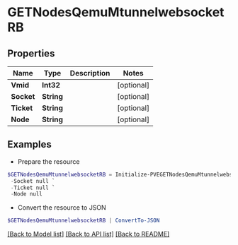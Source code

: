 # GETNodesQemuMtunnelwebsocketRB
## Properties

Name | Type | Description | Notes
------------ | ------------- | ------------- | -------------
**Vmid** | **Int32** |  | [optional] 
**Socket** | **String** |  | [optional] 
**Ticket** | **String** |  | [optional] 
**Node** | **String** |  | [optional] 

## Examples

- Prepare the resource
```powershell
$GETNodesQemuMtunnelwebsocketRB = Initialize-PVEGETNodesQemuMtunnelwebsocketRB  -Vmid null `
 -Socket null `
 -Ticket null `
 -Node null
```

- Convert the resource to JSON
```powershell
$GETNodesQemuMtunnelwebsocketRB | ConvertTo-JSON
```

[[Back to Model list]](../README.md#documentation-for-models) [[Back to API list]](../README.md#documentation-for-api-endpoints) [[Back to README]](../README.md)

